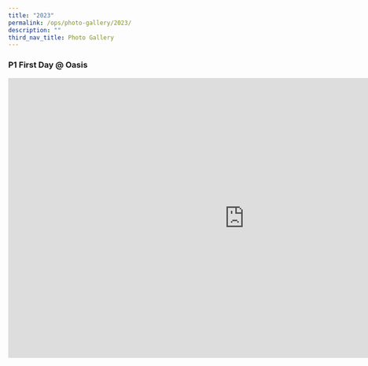 ```yaml
---
title: "2023"
permalink: /ops/photo-gallery/2023/
description: ""
third_nav_title: Photo Gallery
---
```

### P1 First Day @ Oasis

<iframe allowfullscreen="true" height="569" width="960" frameborder="0" src="https://docs.google.com/presentation/d/e/2PACX-1vSNxbuS3oo6FsVyK0qDzx-pvo5ldaqh1Ywz8yQ2r7FDm5VllJIoMckHTKwpEUV6MMOM3bZZ_4dHagLf/embed?start=true&amp;loop=true&amp;delayms=3000"></iframe>
